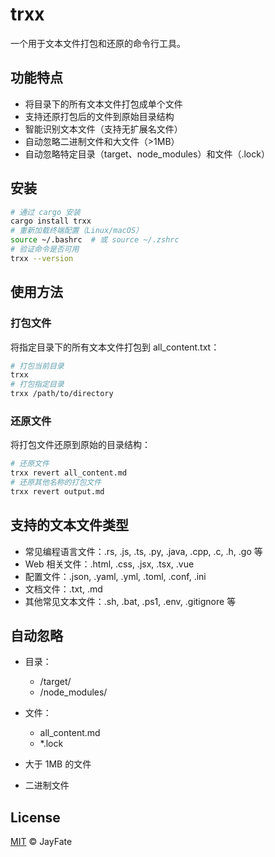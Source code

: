 # trxx

一个用于文本文件打包和还原的命令行工具。

## 功能特点

- 将目录下的所有文本文件打包成单个文件
- 支持还原打包后的文件到原始目录结构
- 智能识别文本文件（支持无扩展名文件）
- 自动忽略二进制文件和大文件（>1MB）
- 自动忽略特定目录（target、node_modules）和文件（.lock）

## 安装

```bash
# 通过 cargo 安装
cargo install trxx
# 重新加载终端配置（Linux/macOS）
source ~/.bashrc  # 或 source ~/.zshrc
# 验证命令是否可用
trxx --version
```

## 使用方法

### 打包文件

将指定目录下的所有文本文件打包到 all_content.txt：

```bash
# 打包当前目录
trxx
# 打包指定目录
trxx /path/to/directory
```

### 还原文件

将打包文件还原到原始的目录结构：

```bash
# 还原文件
trxx revert all_content.md
# 还原其他名称的打包文件
trxx revert output.md
```

## 支持的文本文件类型

- 常见编程语言文件：.rs, .js, .ts, .py, .java, .cpp, .c, .h, .go 等
- Web 相关文件：.html, .css, .jsx, .tsx, .vue
- 配置文件：.json, .yaml, .yml, .toml, .conf, .ini
- 文档文件：.txt, .md
- 其他常见文本文件：.sh, .bat, .ps1, .env, .gitignore 等

## 自动忽略

- 目录：
  -  /target/
  -  /node_modules/

- 文件：
  - all_content.md
  - *.lock

- 大于 1MB 的文件
- 二进制文件

## License

[MIT](LICENSE) © JayFate
